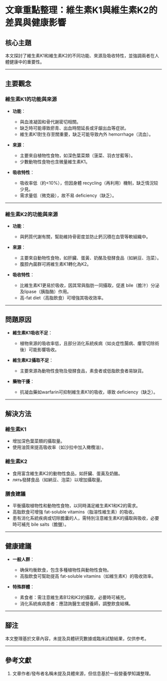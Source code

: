 # 文章重點整理：維生素K1與維生素K2的差異與健康影響

## 核心主題  
本文探討了維生素K1和維生素K2的不同功能、來源及吸收特性，並強調兩者在人體健康中的重要性。

---

## 主要觀念  

### 維生素K1的功能與來源  
- **功能**：  
  - 與血液凝固和骨代謝密切相關。  
  - 缺乏時可能導致瘀青、出血時間延長或牙龈出血等症狀。  
  - 維生素K1對生存至關重要，缺乏可能导致內外 hemorrhage（流血）。  

- **來源**：  
  - 主要來自植物性食物，如深色葉菜類（菠菜、羽衣甘藍等）。  
  - 少數動物性食物也含微量維生素K1。  

- **吸收特性**：  
  - 吸收率低（約<10%），但因身體 recycling（再利用）機制，缺乏情況较少見。  
  - 需求量低（微克級），故不易 deficiency（缺乏）。  

---

### 維生素K2的功能與來源  
- **功能**：  
  - 與鈣質代謝有關，幫助維持骨密度並防止鈣沉積在血管等軟組織中。  

- **來源**：  
  - 主要來自動物性食物，如肝臟、蛋黃、奶酪及發酵食品（如納豆、泡菜）。  
  - 腹腔內菌群可將維生素K1轉化為K2。  

- **吸收特性**：  
  - 比維生素K1更易於吸收，因其常與脂肪一同攝取，促進 bile（膽汁）分泌及lipase（胰脂酶）作用。  
  - 高-fat diet（高脂飲食）可增強其吸收效率。  

---

## 問題原因  

- **維生素K1吸收不足**：  
  - 植物來源的吸收率低，且部分消化系統疾病（如炎症性腸病、瘻管切除術後）可能影響吸收。  

- **維生素K2攝取不足**：  
  - 主要來源為動物性食物及發酵食品，素食者或低脂飲食者易缺貨。  

- **藥物干擾**：  
  - 抗凝血藥如warfarin可抑制維生素K1的吸收，導致 deficiency（缺乏）。  

---

## 解決方法  

### 維生素K1  
- 增加深色葉菜類的攝取量。  
- 使用油質來提高吸收率（如沙拉中加入橄欖油）。  

### 維生素K2  
- 食用富含維生素K2的動物性食品，如肝臟、蛋黃及奶酪。  
- лять發酵食品（如納豆、泡菜）以增加攝取量。  

### 膳食建議  
- 平衡攝取植物性和動物性食物，以同時滿足維生素K1和K2的需求。  
- 高脂飲食可增強 fat-soluble vitamins（脂溶性維生素）的吸收。  
- 患有消化系統疾病或切除膽囊的人，需特別注意維生素K的攝取與吸收，必要時可補充 bile salts（膽鹽）。  

---

## 健康建議  

- **一般人群**：  
  - 确保均衡飲食，包含多種植物性與動物性食物。  
  - 高脂飲食可幫助提高 fat-soluble vitamins（如維生素K）的吸收效率。  

- **特殊群體**：  
  - 素食者：需注意維生素B12和K2的攝取，必要時可補充。  
  - 消化系統疾病患者：應諮詢醫生或營養師，調整飲食結構。  

---

## 腳注  
本文整理基於文章內容，未提及具體研究數據或臨床試驗結果，仅供参考。

---

## 參考文獻  
1. 文章作者/發布者名稱未提及具體來源，但信息基於一般營養學知識整理。
